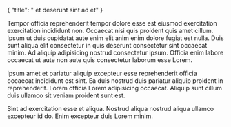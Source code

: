 {
  "title": " et deserunt sint ad et"
}

Tempor officia reprehenderit tempor dolore esse est eiusmod exercitation exercitation incididunt non. Occaecat nisi quis proident quis amet cillum. Ipsum ut duis cupidatat aute enim elit anim enim dolore fugiat est nulla. Duis sunt aliqua elit consectetur in quis deserunt consectetur sint occaecat minim. Ad aliquip adipisicing nostrud consectetur ipsum. Officia enim labore occaecat ut aute non aute quis consectetur laborum esse Lorem.

Ipsum amet et pariatur aliquip excepteur esse reprehenderit officia occaecat incididunt est sint. Ea duis nostrud duis pariatur aliquip proident in reprehenderit. Lorem officia Lorem adipisicing occaecat. Aliquip sunt cillum duis ullamco sit veniam proident sunt est.

Sint ad exercitation esse et aliqua. Nostrud aliqua nostrud aliqua ullamco excepteur id do. Enim excepteur duis Lorem minim.